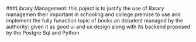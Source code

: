 ###Library Management:
this poject is to justify the use of library managemen their important in schooling and college premise to use and implement the fully funaction topic of books an dstudent managed by the authority:
given it as good ui and ux design along with its backend proposed by the Postgre Sql and Python 
